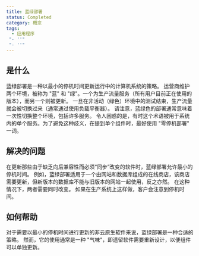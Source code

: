 ```yaml
---
title: 蓝绿部署
status: Completed
category: 概念
tags:
  - 应用程序
 "- ''"
 "- ''"
---
```


## 是什么

蓝绿部署是一种以最小的停机时间更新运行中的计算机系统的策略。 运营商维护两个环境，被称为 "蓝" 和 "绿"。一个为生产流量服务（所有用户目前正在使用的版本），而另一个则被更新。 一旦在非活动（绿色）环境中的测试结束，生产流量就会被切换过来（通常通过使用负载平衡器）。 请注意，蓝绿色的部署通常意味着一次性切换整个环境，包括许多服务。 令人困惑的是，有时这个术语被用于系统内的单个服务。为了避免这种歧义，在提到单个组件时，最好使用 "零停机部署" 一词。

## 解决的问题

在更新那些由于缺乏向后兼容性而必须“同步”改变的软件时，蓝绿部署允许最小的停机时间。 例如，蓝绿部署适用于一个由网站和数据库组成的在线商店，该商店需要更新，但新版本的数据库不能与旧版本的网站一起使用，反之亦然。 在这种情况下，两者需要同时改变。 如果在生产系统上这样做，客户会注意到停机时间。

## 如何帮助

对于需要以最小的停机时间进行更新的非云原生软件来说，蓝绿部署是一种合适的策略。 然而，它的使用通常是一种 "气味"，即遗留软件需要重新设计，以便组件可以单独更新。
